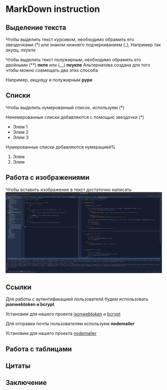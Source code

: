 # MarkDown instruction

## Выделение текста
Чтобы выделить текст курсивом, необходимо обрамить его звездочками (*) или знаком нижнего подчеркиванием
(_), Например так *акуац*, _пеукпе_

Чтобы выделить текст полужирным, необходимо обрамить его двойными (**) **пкпе** или (__) __пеукпе__
Альтернатива создана для того чтобы можно совмещать  два этих способа

Например, _акцуацу_ и полужирным **руре**

## Списки

Чтобы выделить  нумерованный список, используем (*)

Ненемерованные списки добавляются с помощью звездочки (*)

* Элем 1
* Элем 2
* Элем 3

Нумерованные списки добавляются нумерацией%

1. Элем
2. Элем


## Работа с изображениями

Чтобы вставить изображение в текст достаточно написать 
![Пример изображения](pic_example.jpg)

## Ссылки
Для работы с аутентификацией пользователй будем использовать **jsonwebtoken и bcrypt**

Установим для нашего проекта [jsonwebtoken](https://www.npmjs.com/package/jsonwebtoken) и [bcrypt](https://www.npmjs.com/package/bcrypt)


Для отправки почты пользователям используем **nodemailer**

Установим для нашего проекта [nodemailer](https://www.npmjs.com/package/nodemailer)

## Работа с таблицами 

## Цитаты

## Заключение


